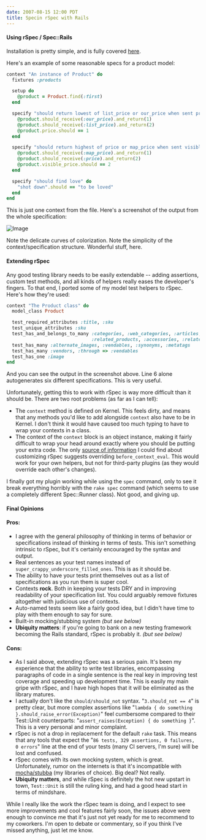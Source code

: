 ```yaml
---
date: 2007-08-15 12:00 PDT
title: Specin rSpec with Rails
---
```


#### Using rSpec / Spec::Rails

Installation is pretty simple, and is fully covered [here](http://rspec.rubyforge.org/documentation/rails/install.html).

Here's an example of some reasonable specs for a product model:

~~~ ruby
context "An instance of Product" do
  fixtures :products

  setup do
    @product = Product.find(:first)
  end

  specify "should return lowest of list_price or our_price when sent price" do
    @product.should_receive(:our_price).and_return(1)
    @product.should_receive(:list_price).and_return(2)
    @product.price.should == 1
  end

  specify "should return highest of price or map_price when sent visible_price" do
    @product.should_receive(:map_price).and_return(1)
    @product.should_receive(:price).and_return(2)
    @product.visible_price.should == 2
  end

  specify "should find love" do
    "shot down".should == "to be loved"
  end
end
~~~

This is just one context from the file.  Here's a screenshot of the output from the whole specification:

![Image](rspec_output_1/original.jpg)

Note the delicate curves of colorization.  Note the simplicity of the context/specification structure.  Wonderful stuff, here.

#### Extending rSpec

Any good testing library needs to be easily extendable -- adding assertions, custom test methods, and all kinds of helpers really eases the developer's fingers.  To that end, I ported some of my model test helpers to rSpec.  Here's how they're used:

~~~ ruby
context "The Product class" do
  model_class Product

  test_required_attributes :title, :sku
  test_unique_attributes :sku
  test_has_and_belongs_to_many :categories, :web_categories, :articles, 
                               :related_products, :accessories, :related_to_products
  test_has_many :alternate_images, :vendables, :synonyms, :metatags
  test_has_many :vendors, :through => :vendables
  test_has_one :image  
end
~~~

And you can see the output in the screenshot above.  Line 6 alone autogenerates six different specifications.  This is very useful.

Unfortunately, getting this to work with rSpec is way more difficult than it should be.  There are two root problems (as far as I can tell):

- The `context` method is defined on Kernel.  This feels dirty, and means that any methods you'd like to add alongside `context` also have to be in Kernel.  I don't think it would have caused too much typing to have to wrap your contexts in a class.
- The context of the `context` block is an object instance, making it fairly difficult to wrap your head around exactly where you should be putting your extra code.  The only [source of information](http://blog.nicksieger.com/articles/2007/01/02/customizing-rspec) I could find about customizing rSpec suggests overriding `before_context_eval`.  This would work for your own helpers, but not for third-party plugins (as they would override each other's changes).

I finally got my plugin working while using the `spec` command, only to see it break everything horribly with the `rake spec` command (which seems to use a completely different Spec::Runner class).  Not good, and giving up.

#### Final Opinions

#### Pros:

- I agree with the general philosophy of thinking in terms of behavior or specifications instead of thinking in terms of tests.  This isn't something intrinsic to rSpec, but it's certainly encouraged by the syntax and output.
- Real sentences as your test names instead of `super_crappy_underscore_filled_ones`.  This is as it should be.
- The ability to have your tests print themselves out as a list of specifications as you run them is super cool.
- Contexts **rock**.  Both in keeping your tests DRY and in improving readability of your specification list.  You could arguably remove fixtures altogether with judicious use of contexts.
- Auto-named tests seem like a fairly good idea, but I didn't have time to play with them enough to say for sure.
- Built-in mocking/stubbing system *(but see below)*
- **Ubiquity matters**: if you're going to bank on a new testing framework becoming the Rails standard, rSpec is probably it. *(but see below)*

#### Cons:

- As I said above, extending rSpec was a serious pain.  It's been my experience that the ability to write test libraries, encompassing paragraphs of code in a single sentence is the real key in improving test coverage and speeding up development time.  This is easily my main gripe with rSpec, and I have high hopes that it will be eliminated as the library matures.
- I actually don't like the `should/should_not` syntax.  "`3.should_not == 4`" is pretty clear, but more complex assertions like "`lambda { do something }.should_raise_error(Exception)`" feel cumbersome compared to their Test::Unit counterparts: "`assert_raises(Exception) { do something }`".  This is a very personal and minor complaint.
- rSpec is not a drop in replacement for the default `rake` task.  This means that any tools that expect the "`86 tests, 329 assertions, 0 failures, 0 errors`" line at the end of your tests (many CI servers, I'm sure) will be lost and confused.
- rSpec comes with its own mocking system, which is great.  Unfortunately, rumor on the internets is that it's incompatible with [mocha/stubba](http://mocha.rubyforge.org/) (my libraries of choice).  Big deal?  Not really.
- **Ubiquity matters**, and while rSpec is definitely the hot new upstart in town, `Test::Unit` is still the ruling king, and had a good head start in terms of mindshare.

While I really like the work the rSpec team is doing, and I expect to see more improvements and cool features fairly soon, the issues above were enough to convince me that it's just not yet ready for me to recommend to my coworkers.  I'm open to debate or commentary, so if you think I've missed anything, just let me know.
